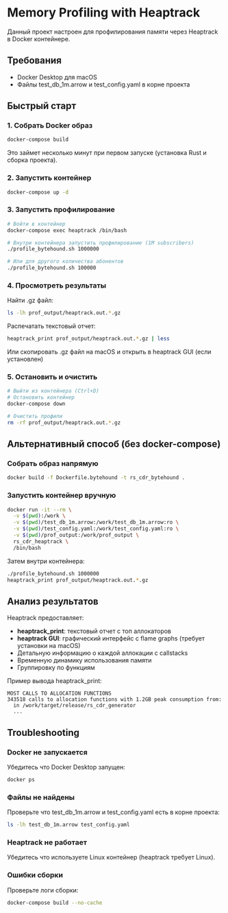 # Memory Profiling with Heaptrack

Данный проект настроен для профилирования памяти через Heaptrack в Docker контейнере.

## Требования

- Docker Desktop для macOS
- Файлы test_db_1m.arrow и test_config.yaml в корне проекта

## Быстрый старт

### 1. Собрать Docker образ

```bash
docker-compose build
```

Это займет несколько минут при первом запуске (установка Rust и сборка проекта).

### 2. Запустить контейнер

```bash
docker-compose up -d
```

### 3. Запустить профилирование

```bash
# Войти в контейнер
docker-compose exec heaptrack /bin/bash

# Внутри контейнера запустить профилирование (1M subscribers)
./profile_bytehound.sh 1000000

# Или для другого количества абонентов
./profile_bytehound.sh 100000
```

### 4. Просмотреть результаты

Найти .gz файл:
```bash
ls -lh prof_output/heaptrack.out.*.gz
```

Распечатать текстовый отчет:
```bash
heaptrack_print prof_output/heaptrack.out.*.gz | less
```

Или скопировать .gz файл на macOS и открыть в heaptrack GUI (если установлен)

### 5. Остановить и очистить

```bash
# Выйти из контейнера (Ctrl+D)
# Остановить контейнер
docker-compose down

# Очистить профили
rm -rf prof_output/heaptrack.out.*.gz
```

## Альтернативный способ (без docker-compose)

### Собрать образ напрямую

```bash
docker build -f Dockerfile.bytehound -t rs_cdr_bytehound .
```

### Запустить контейнер вручную

```bash
docker run -it --rm \
  -v $(pwd):/work \
  -v $(pwd)/test_db_1m.arrow:/work/test_db_1m.arrow:ro \
  -v $(pwd)/test_config.yaml:/work/test_config.yaml:ro \
  -v $(pwd)/prof_output:/work/prof_output \
  rs_cdr_heaptrack \
  /bin/bash
```

Затем внутри контейнера:
```bash
./profile_bytehound.sh 1000000
heaptrack_print prof_output/heaptrack.out.*.gz
```

## Анализ результатов

Heaptrack предоставляет:
- **heaptrack_print**: текстовый отчет с топ аллокаторов
- **heaptrack GUI**: графический интерфейс с flame graphs (требует установки на macOS)
- Детальную информацию о каждой аллокации с callstacks
- Временную динамику использования памяти
- Группировку по функциям

Пример вывода heaptrack_print:
```
MOST CALLS TO ALLOCATION FUNCTIONS
343518 calls to allocation functions with 1.2GB peak consumption from:
  in /work/target/release/rs_cdr_generator
  ...
```

## Troubleshooting

### Docker не запускается
Убедитесь что Docker Desktop запущен:
```bash
docker ps
```

### Файлы не найдены
Проверьте что test_db_1m.arrow и test_config.yaml есть в корне проекта:
```bash
ls -lh test_db_1m.arrow test_config.yaml
```

### Heaptrack не работает
Убедитесь что используете Linux контейнер (heaptrack требует Linux).

### Ошибки сборки
Проверьте логи сборки:
```bash
docker-compose build --no-cache
```
